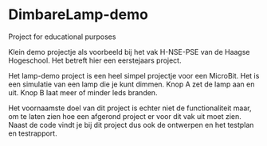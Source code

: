 # DimbareLamp-demo
Project for educational purposes

Klein demo projectje als voorbeeld bij het vak H-NSE-PSE van de
Haagse Hogeschool. Het betreft hier een eerstejaars project.

Het lamp-demo project is een heel simpel projectje voor een MicroBit. Het is
een simulatie van een lamp die je kunt dimmen. Knop A zet de lamp aan en 
uit. Knop B laat meer of minder leds branden.

Het voornaamste doel van dit project is echter niet de functionaliteit maar,
om te laten zien hoe een afgerond project er voor dit vak uit moet zien. 
Naast de code vindt je bij dit project dus ook de ontwerpen en het testplan 
en testrapport.

